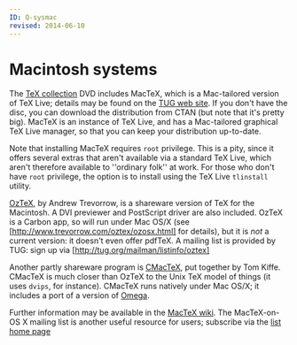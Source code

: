 ```yaml
---
ID: Q-sysmac
revised: 2014-06-10
---
```

# Macintosh systems

The [TeX collection](./FAQ-CD.html) DVD includes MacTeX,
which is a Mac-tailored version of TeX&nbsp;Live; details may be found on
the [TUG web site](http://tug.org/mactex).  If you don't
have the disc, you can download the distribution from CTAN (but
note that it's pretty big).  MacTeX is an instance of TeX&nbsp;Live,
and has a Mac-tailored graphical TeX&nbsp;Live manager, so that you can
keep your distribution up-to-date.

Note that installing MacTeX requires `root` privilege.  This
is a pity, since it offers several extras that aren't available via a
standard TeX&nbsp;Live, which aren't therefore available to ''ordinary
folk'' at work.  For those who don't have `root` privilege, the
option is to install using the TeX&nbsp;Live `tlinstall` utility.

[OzTeX](http://www.trevorrow.com/oztex/), by Andrew Trevorrow,
is a shareware version of TeX for the Macintosh.  A DVI
previewer and PostScript driver are also included.
OzTeX is a Carbon app, so will run under Mac OS/X (see
[http://www.trevorrow.com/oztex/ozosx.html] for details), but it
is _not_ a current version: it doesn't even offer pdfTeX.  A
mailing list is provided by TUG: sign up via
[http://tug.org/mailman/listinfo/oztex]

Another partly shareware program is
[CMacTeX](http://www.kiffe.com/cmactex.html), put together by
Tom Kiffe.  CMacTeX is much closer than OzTeX to the Unix TeX
model of things (it uses `dvips`, for instance).  CMacTeX
runs natively under Mac OS/X; it includes a port of a version of
[Omega](./FAQ-omegaleph.html).

  Further information may be available in the 
  [MacTeX wiki](http://mactex-wiki.tug.org/).
The MacTeX-on-OS&nbsp;X mailing list is another useful resource for
users; subscribe via the
[list home page](http://mactex-wiki.tug.org/wiki/index.php?title=TeX_on_Mac_OS_X_mailing_list)

